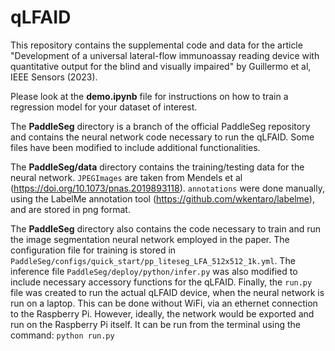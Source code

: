 # qLFAID

This repository contains the supplemental code and data for the article "Development of a universal lateral-flow immunoassay reading device with quantitative output for the blind and visually impaired" by Guillermo et al, IEEE Sensors (2023).

Please look at the **demo.ipynb** file for instructions on how to train a regression model for your dataset of interest.

The **PaddleSeg** directory is a branch of the official PaddleSeg repository and contains the neural network code necessary to run the qLFAID. Some files have been modified to include additional functionalities.

The **PaddleSeg/data** directory contains the training/testing data for the neural network. `JPEGImages` are taken from Mendels et al (https://doi.org/10.1073/pnas.2019893118). `annotations` were done manually, using the LabelMe annotation tool (https://github.com/wkentaro/labelme), and are stored in png format.

The **PaddleSeg** directory also contains the code necessary to train and run the image segmentation neural network employed in the paper. The configuration file for training is stored in `PaddleSeg/configs/quick_start/pp_liteseg_LFA_512x512_1k.yml`. The inference file `PaddleSeg/deploy/python/infer.py` was also modified to include necessary accessory functions for the qLFAID. Finally, the `run.py` file was created to run the actual qLFAID device, when the neural network is run on a laptop. This can be done without WiFi, via an ethernet connection to the Raspberry Pi. However, ideally, the network would be exported and run on the Raspberry Pi itself. It can be run from the terminal using the command: `python run.py`